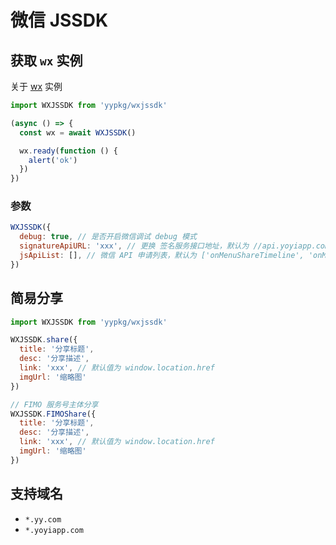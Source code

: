 # 微信 JSSDK

## 获取 `wx` 实例

关于 [wx](https://mp.weixin.qq.com/wiki?t=resource/res_main&id=mp1421141115) 实例

```js
import WXJSSDK from 'yypkg/wxjssdk'

(async () => {
  const wx = await WXJSSDK()

  wx.ready(function () {
    alert('ok')
  })
})
```

### 参数

```js
WXJSSDK({
  debug: true, // 是否开启微信调试 debug 模式
  signatureApiURL: 'xxx', // 更换 签名服务接口地址，默认为 //api.yoyiapp.com/wx/jssdk/signature
  jsApiList: [], // 微信 API 申请列表，默认为 ['onMenuShareTimeline', 'onMenuShareAppMessage']
})
```

## 简易分享

```js
import WXJSSDK from 'yypkg/wxjssdk'

WXJSSDK.share({
  title: '分享标题',
  desc: '分享描述',
  link: 'xxx', // 默认值为 window.location.href
  imgUrl: '缩略图'
})

// FIMO 服务号主体分享
WXJSSDK.FIMOShare({
  title: '分享标题',
  desc: '分享描述',
  link: 'xxx', // 默认值为 window.location.href
  imgUrl: '缩略图'
})
```

## 支持域名

* `*.yy.com`
* `*.yoyiapp.com`
